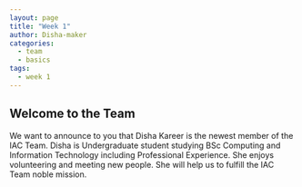 ```yaml
---
layout: page
title: "Week 1"
author: Disha-maker
categories:
  - team
  - basics
tags:
  - week 1
---
```


## Welcome to the Team

We want to announce to you that Disha Kareer is the newest member of the IAC Team. Disha is Undergraduate student studying BSc Computing and Information Technology including Professional Experience.
She enjoys volunteering and meeting new people.
She will help us to fulfill the IAC Team noble mission.